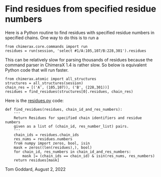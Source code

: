 # Find residues from specified residue numbers

Here is a Python routine to find residues with specified residue numbers in specified chains.  One way to do this is to run a

    from chimerax.core.commands import run
    residues = run(session, 'select #1/A:105,107/B:228,301').residues

This can be relatively slow for parsing thousands of residues because the command parser in ChimeraX 1.4 is rather slow.  So below is equivalent Python code that will run faster.

    from chimerax.atomic import all_structures
    structures = all_structures(session)
    chain_res = [('A', (105,107)), ('B', (228,301))]
    residues = find_residues(structures[0].residues, chain_res)

Here is the [residues.py](residues.py) code:

    def find_residues(residues, chain_id_and_res_numbers):
        '''
        Return Residues for specified chain identifiers and residue numbers
        given as a list of (chain_id, res_number_list) pairs.
        '''
        chain_ids = residues.chain_ids
        res_nums = residues.numbers
        from numpy import zeros, bool, isin
        mask = zeros((len(residues),), bool)
        for chain_id, res_numbers in chain_id_and_res_numbers:
            mask |= (chain_ids == chain_id) & isin(res_nums, res_numbers)
        return residues[mask]

Tom Goddard, August 2, 2022

